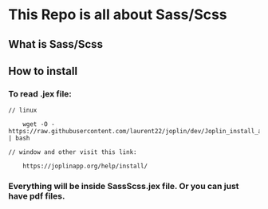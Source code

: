 # This Repo is all about Sass/Scss 

## What is Sass/Scss

## How to install

### To read .jex file:

```
// linux

    wget -O - https://raw.githubusercontent.com/laurent22/joplin/dev/Joplin_install_and_update.sh | bash
```

```
// window and other visit this link: 
    
    https://joplinapp.org/help/install/
```

### Everything will be inside SassScss.jex file. Or you can just have pdf files.  